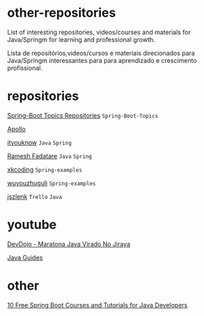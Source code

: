 # other-repositories
List of interesting repositories, videos/courses and materials for Java/Springm for learning and professional growth.

Lista de repositórios,videos/cursos e materiais direcionados para Java/Springm interessantes para para aprendizado e crescimento profissional.

# repositories

[Spring-Boot Topics Repositories](https://github.com/topics/spring-boot) `Spring-Boot-Topics`


[Apollo](https://github.com/apolloconfig/apollo)

[ityouknow](https://github.com/ityouknow/spring-boot-examples) `Java` `Spring`

[Ramesh Fadatare](https://github.com/RameshMF) `Java` `Spring`

[xkcoding](https://github.com/xkcoding/spring-boot-demo/blob/master/README.en.md) `Spring-examples`

[wuyouzhuguli](https://github.com/wuyouzhuguli/SpringAll) `Spring-examples`

[jszlenk](https://github.com/jszlenk/Rest-Tasks-Application) `Trello` `Java`






# youtube

[DevDojo - Maratona Java Virado No Jiraya](https://www.youtube.com/watch?v=VKjFuX91G5Q&list=PL62G310vn6nFIsOCC0H-C2infYgwm8SWW&index=3) 

[Java Guides](https://www.youtube.com/c/javaguides) 


# other
[10 Free Spring Boot Courses and Tutorials for Java Developers](https://medium.com/javarevisited/10-free-spring-boot-tutorials-and-courses-for-java-developers-53dfe084587e) 
